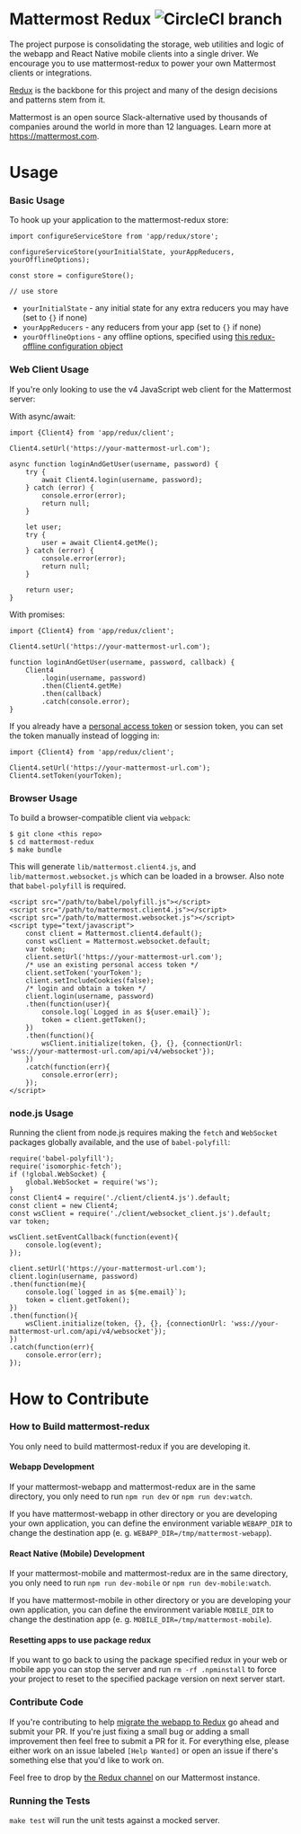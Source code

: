 # Mattermost Redux ![CircleCI branch](https://img.shields.io/circleci/project/github/mattermost/mattermost-redux/master.svg)

The project purpose is consolidating the storage, web utilities and logic of the webapp and React Native mobile clients into a single driver. We encourage you to use mattermost-redux to power your own Mattermost clients or integrations.

[Redux](http://redux.js.org/docs/introduction/) is the backbone for this project and many of the design decisions and patterns stem from it.

Mattermost is an open source Slack-alternative used by thousands of companies around the world in more than 12 languages. Learn more at https://mattermost.com.

# Usage

### Basic Usage

To hook up your application to the mattermost-redux store:

```
import configureServiceStore from 'app/redux/store';

configureServiceStore(yourInitialState, yourAppReducers, yourOfflineOptions);

const store = configureStore();

// use store
```

* `yourInitialState` - any initial state for any extra reducers you may have (set to `{}` if none)
* `yourAppReducers` - any reducers from your app (set to `{}` if none)
* `yourOfflineOptions` - any offline options, specified using [this redux-offline configuration object](https://github.com/jevakallio/redux-offline#configuration-object)

### Web Client Usage

If you're only looking to use the v4 JavaScript web client for the Mattermost server:

With async/await:
```
import {Client4} from 'app/redux/client';

Client4.setUrl('https://your-mattermost-url.com');

async function loginAndGetUser(username, password) {
    try {
        await Client4.login(username, password);
    } catch (error) {
        console.error(error);
        return null;
    }

    let user;
    try {
        user = await Client4.getMe();
    } catch (error) {
        console.error(error);
        return null;
    }

    return user;
}

```

With promises:
```
import {Client4} from 'app/redux/client';

Client4.setUrl('https://your-mattermost-url.com');

function loginAndGetUser(username, password, callback) {
    Client4
        .login(username, password)
        .then(Client4.getMe)
        .then(callback)
        .catch(console.error);
}
```

If you already have a [personal access token](https://docs.mattermost.com/guides/developer/personal-access-tokens.html) or session token, you can set the token manually instead of logging in:

```
import {Client4} from 'app/redux/client';

Client4.setUrl('https://your-mattermost-url.com');
Client4.setToken(yourToken);
```

### Browser Usage

To build a browser-compatible client via `webpack`:

```
$ git clone <this repo>
$ cd mattermost-redux
$ make bundle
```

This will generate `lib/mattermost.client4.js`, and `lib/mattermost.websocket.js` which can be loaded in a browser. Also note that `babel-polyfill` is required.

```
<script src="/path/to/babel/polyfill.js"></script>
<script src="/path/to/mattermost.client4.js"></script>
<script src="/path/to/mattermost.websocket.js"></script>
<script type="text/javascript">
    const client = Mattermost.client4.default();
    const wsClient = Mattermost.websocket.default;
    var token;
    client.setUrl('https://your-mattermost-url.com');
    /* use an existing personal access token */
    client.setToken('yourToken');
    client.setIncludeCookies(false);
    /* login and obtain a token */
    client.login(username, password)
    .then(function(user){
        console.log(`Logged in as ${user.email}`);
        token = client.getToken();
    })
    .then(function(){
        wsClient.initialize(token, {}, {}, {connectionUrl: 'wss://your-mattermost-url.com/api/v4/websocket'});
    })
    .catch(function(err){
        console.error(err);
    });
</script>
```

### node.js Usage

Running the client from node.js requires making the `fetch` and `WebSocket` packages globally available, and the use of `babel-polyfill`:

```
require('babel-polyfill');
require('isomorphic-fetch');
if (!global.WebSocket) {
    global.WebSocket = require('ws');
}
const Client4 = require('./client/client4.js').default;
const client = new Client4;
const wsClient = require('./client/websocket_client.js').default;
var token;

wsClient.setEventCallback(function(event){
    console.log(event);
});

client.setUrl('https://your-mattermost-url.com');
client.login(username, password)
.then(function(me){
    console.log(`logged in as ${me.email}`);
    token = client.getToken();
})
.then(function(){
    wsClient.initialize(token, {}, {}, {connectionUrl: 'wss://your-mattermost-url.com/api/v4/websocket'});
})
.catch(function(err){
    console.error(err);
});
```

# How to Contribute

### How to Build mattermost-redux

You only need to build mattermost-redux if you are developing it. 

#### Webapp Development
If your mattermost-webapp and mattermost-redux are in the same directory, you only 
need to run `npm run dev` or `npm run dev:watch`.
 
If you have mattermost-webapp in other directory or you are developing your own 
application, you can define the environment variable `WEBAPP_DIR` to change the 
destination app
(e. g. `WEBAPP_DIR=/tmp/mattermost-webapp`).

#### React Native (Mobile) Development
If your mattermost-mobile and mattermost-redux are in the same directory, you only 
need to run `npm run dev-mobile` or `npm run dev-mobile:watch`.
 
If you have mattermost-mobile in other directory or you are developing your own 
application, you can define the environment variable `MOBILE_DIR` to change the 
destination app
(e. g. `MOBILE_DIR=/tmp/mattermost-mobile`).

#### Resetting apps to use package redux
If you want to go back to using the package specified redux in your web or mobile
app you can stop the server and run `rm -rf .npminstall` to force
your project to reset to the specified package version on next server start.  

### Contribute Code

If you're contributing to help [migrate the webapp to Redux](https://docs.mattermost.com/developer/webapp-to-redux.html) go ahead and submit your PR. If you're just fixing a small bug or adding a small improvement then feel free to submit a PR for it. For everything else, please either work on an issue labeled `[Help Wanted]` or open an issue if there's something else that you'd like to work on.

Feel free to drop by [the Redux channel](https://pre-release.mattermost.com/core/channels/redux) on our Mattermost instance.

### Running the Tests

`make test` will run the unit tests against a mocked server.
